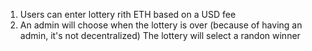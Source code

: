 1. Users can enter lottery rith ETH based on a USD fee
2. An admin will choose when the lottery is over (because of having an admin, it's not decentralized)
The lottery will select a randon winner